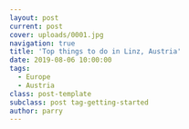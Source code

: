 ```yaml
---
layout: post
current: post
cover: uploads/0001.jpg
navigation: true
title: 'Top things to do in Linz, Austria'
date: 2019-08-06 10:00:00
tags:
  - Europe
  - Austria
class: post-template
subclass: post tag-getting-started
author: parry
---
```


